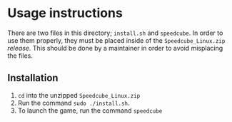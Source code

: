 # Usage instructions

There are two files in this directory; `install.sh` and `speedcube`. In order to use them properly, they must be placed inside of the `Speedcube_Linux.zip` *release*. This should be done by a maintainer in order to avoid misplacing the files.

## Installation
1. `cd` into the unzipped `Speedcube_Linux.zip`
2. Run the command `sudo ./install.sh`.
3. To launch the game, run the command `speedcube`
